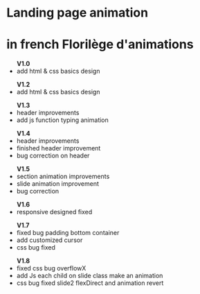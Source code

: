 <h1>Landing page animation</h1>
<h1>in french Florilège d'animations</h1>

<ul>
    <b>V1.0</b>
    <li>add html & css basics design</li>
</ul>
<ul>
    <b>V1.2</b>
    <li>add html & css basics design</li>
</ul>
<ul>
    <b>V1.3</b>
    <li>header improvements</li>
    <li>add js function typing animation</li>
</ul>
<ul>
    <b>V1.4</b>
    <li>header improvements</li>
    <li>finished header improvement</li>
    <li>bug correction on header</li>
</ul>
<ul>
    <b>V1.5</b>
    <li>section animation improvements</li>
    <li>slide animation improvement</li>
    <li>bug correction</li>
</ul>
<ul>
    <b>V1.6</b>
    <li>responsive designed fixed</li>
</ul>
<ul>
    <b>V1.7</b>
    <li>fixed bug padding bottom container</li>
    <li>add customized cursor</li>
    <li>css bug fixed </li>
</ul>

<ul>
    <b>V1.8</b>
    <li>fixed css bug overflowX</li>
    <li>add Js each child on slide class make an animation</li>
    <li>css bug fixed slide2 flexDirect and animation revert </li>
</ul>
